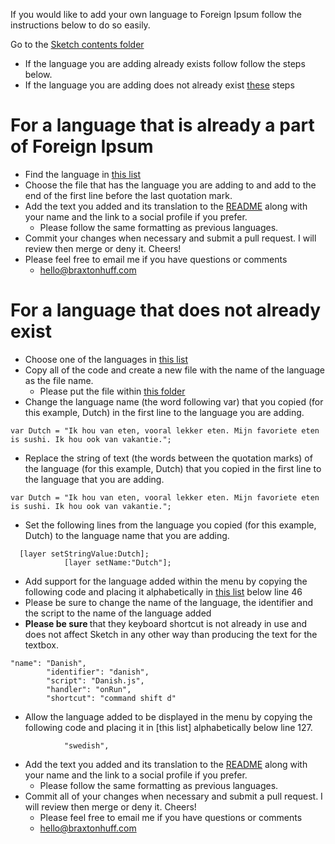 If you would like to add your own language to Foreign Ipsum follow the instructions below to do so easily. 

Go to the [Sketch contents folder](https://github.com/3raxton/ForeignIpsum/tree/master/Foreign%20Ipsum/Foreign%20Ipsum.sketchplugin/Contents/Sketch)
  * If the language you are adding already exists follow follow the steps below.
  * If the language you are adding does not already exist [these](https://github.com/3raxton/ForeignIpsum/blob/master/Contributing.md#for-a-language-that-does-not-already-exist) steps


# For a language that is already a part of Foreign Ipsum
  * Find the language in [this list](https://github.com/3raxton/ForeignIpsum/tree/master/Foreign%20Ipsum/Foreign%20Ipsum.sketchplugin/Contents/Sketch)
  * Choose the file that has the language you are adding to and add to the end of the first line before the last quotation mark. 
  * Add the text you added and its translation to the [README](https://github.com/3raxton/ForeignIpsum#writers--supported-languages) along with your name and the link to a social profile if you prefer. 
    * Please follow the same formatting as previous languages. 
  * Commit your changes when necessary and submit a pull request. I will review then merge or deny it. Cheers!
  * Please feel free to email me if you have questions or comments
    * hello@braxtonhuff.com



# For a language that does not already exist
 * Choose one of the languages in [this list](https://github.com/3raxton/ForeignIpsum/tree/master/Foreign%20Ipsum/Foreign%20Ipsum.sketchplugin/Contents/Sketch)
  * Copy all of the code and create a new file with the name of the language as the file name.
    * Please put the file within [this folder](https://github.com/3raxton/ForeignIpsum/tree/master/Foreign%20Ipsum/Foreign%20Ipsum.sketchplugin/Contents/Sketch)
  * Change the language name (the word following var) that you copied (for this example, Dutch) in the first line to the language you are adding.
```
var Dutch = "Ik hou van eten, vooral lekker eten. Mijn favoriete eten is sushi. Ik hou ook van vakantie.";
```
  * Replace the string of text (the words between the quotation marks) of the language (for this example, Dutch) that you copied in the first line to the language that you are adding.
  
```
var Dutch = "Ik hou van eten, vooral lekker eten. Mijn favoriete eten is sushi. Ik hou ook van vakantie.";
```
  
  * Set the following lines from the language you copied (for this example, Dutch) to the language name that you are adding.
``` 
  [layer setStringValue:Dutch];
            [layer setName:"Dutch"];
```
  * Add support for the language added within the menu by copying the following code and placing it alphabetically in [this list](https://github.com/3raxton/ForeignIpsum/blob/master/Foreign%20Ipsum/Foreign%20Ipsum.sketchplugin/Contents/Sketch/manifest.json) below line 46
  * Please be sure to change the name of the language, the identifier and the script to the name of the language added
  * <b> Please be sure </b> that they keyboard shortcut is not already in use and does not affect Sketch in any other way than producing the text for the textbox. 
```
"name": "Danish",
		"identifier": "danish",
		"script": "Danish.js",
		"handler": "onRun",
		"shortcut": "command shift d"
```
  * Allow the language added to be displayed in the menu by copying the following code and placing it in [this list] alphabetically below line 127.
```
			"swedish",
```
  * Add the text you added and its translation to the [README](https://github.com/3raxton/ForeignIpsum#writers--supported-languages) along with your name and the link to a social profile if you prefer. 
    * Please follow the same formatting as previous languages. 
  * Commit all of your changes when necessary and submit a pull request. I will review then merge or deny it. Cheers!
    * Please feel free to email me if you have questions or comments
    * hello@braxtonhuff.com
